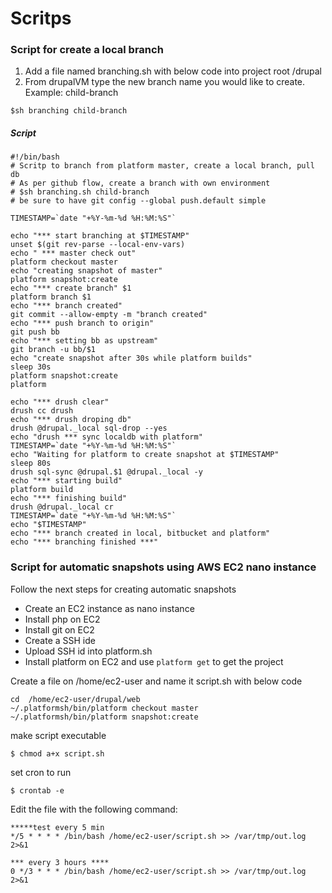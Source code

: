 # Scritps

### Script for create a local branch

1. Add a file named branching.sh with below code into project root /drupal
2. From drupalVM type the new branch name you would like to create. Example: child-branch

```
$sh branching child-branch
```

##### Script

    #!/bin/bash
    # Scritp to branch from platform master, create a local branch, pull db
    # As per github flow, create a branch with own environment
    # $sh branching.sh child-branch
    # be sure to have git config --global push.default simple

    TIMESTAMP=`date "+%Y-%m-%d %H:%M:%S"`

    echo "*** start branching at $TIMESTAMP"
    unset $(git rev-parse --local-env-vars)
    echo " *** master check out"
    platform checkout master
    echo "creating snapshot of master"
    platform snapshot:create
    echo "*** create branch" $1
    platform branch $1
    echo "*** branch created" 
    git commit --allow-empty -m "branch created"
    echo "*** push branch to origin"
    git push bb
    echo "*** setting bb as upstream"
    git branch -u bb/$1
    echo "create snapshot after 30s while platform builds"
    sleep 30s
    platform snapshot:create
    platform

    echo "*** drush clear"
    drush cc drush 
    echo "*** drush droping db"
    drush @drupal._local sql-drop --yes
    echo "drush *** sync localdb with platform"
    TIMESTAMP=`date "+%Y-%m-%d %H:%M:%S"`
    echo "Waiting for platform to create snapshot at $TIMESTAMP"
    sleep 80s
    drush sql-sync @drupal.$1 @drupal._local -y
    echo "*** starting build"
    platform build
    echo "*** finishing build"
    drush @drupal._local cr
    TIMESTAMP=`date "+%Y-%m-%d %H:%M:%S"`
    echo "$TIMESTAMP"
    echo "*** branch created in local, bitbucket and platform"
    echo "*** branching finished ***"

### Script for automatic snapshots using AWS EC2 nano instance

Follow the next steps for creating automatic snapshots

* Create an EC2 instance as nano instance
* Install php on EC2
* Install git on EC2
* Create a SSH ide
* Upload SSH id into platform.sh
* Install platform on EC2 and use `platform get` to get the project

Create a file on /home/ec2-user and name it script.sh with below code

```
cd  /home/ec2-user/drupal/web
~/.platformsh/bin/platform checkout master
~/.platformsh/bin/platform snapshot:create
```

make script executable

```
$ chmod a+x script.sh
```

set cron to run

```
$ crontab -e
```

Edit the file with the following command:

```
*****test every 5 min
*/5 * * * * /bin/bash /home/ec2-user/script.sh >> /var/tmp/out.log 2>&1

*** every 3 hours ****
0 */3 * * * /bin/bash /home/ec2-user/script.sh >> /var/tmp/out.log 2>&1
```




